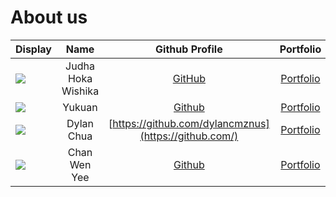 # About us

Display | Name | Github Profile | Portfolio 
--------|:----:|:--------------:|:---------:
![](https://www.google.com/url?sa=i&url=https%3A%2F%2Fwww.detik.com%2Fedu%2Fedutainment%2Fd-6761377%2Fblak-blakan-judha-siswa-sma-pradita-dirgantara-yang-diterima-11-kampus-luar-negeri&psig=AOvVaw1BQ3wU1pFhYGxi0EuDmLOq&ust=1741317092826000&source=images&cd=vfe&opi=89978449&ved=0CBQQjRxqFwoTCLiFj-m99IsDFQAAAAAdAAAAABAE) | Judha Hoka Wishika | [GitHub](https://www.google.com/url?sa=i&url=https%3A%2F%2Fwww.detik.com%2Fedu%2Fedutainment%2Fd-6761377%2Fblak-blakan-judha-siswa-sma-pradita-dirgantara-yang-diterima-11-kampus-luar-negeri&psig=AOvVaw1BQ3wU1pFhYGxi0EuDmLOq&ust=1741317092826000&source=images&cd=vfe&opi=89978449&ved=0CBQQjRxqFwoTCLiFj-m99IsDFQAAAAAdAAAAABAE) | [Portfolio](https://www.linkedin.com/in/judha-hoka-wishika-13b567233/)
![](https://via.placeholder.com/100.png?text=Photo) | Yukuan | [Github](https://github.com/) | [Portfolio](docs/team/johndoe.md)
![](https://via.placeholder.com/100.png?text=Photo) | Dylan Chua | [https://github.com/dylancmznus](https://github.com/) | [Portfolio](docs/team/johndoe.md)
![](https://via.placeholder.com/100.png?text=Photo) | Chan Wen Yee | [Github](https://github.com/chwenyee) | [Portfolio](chwenyee)
